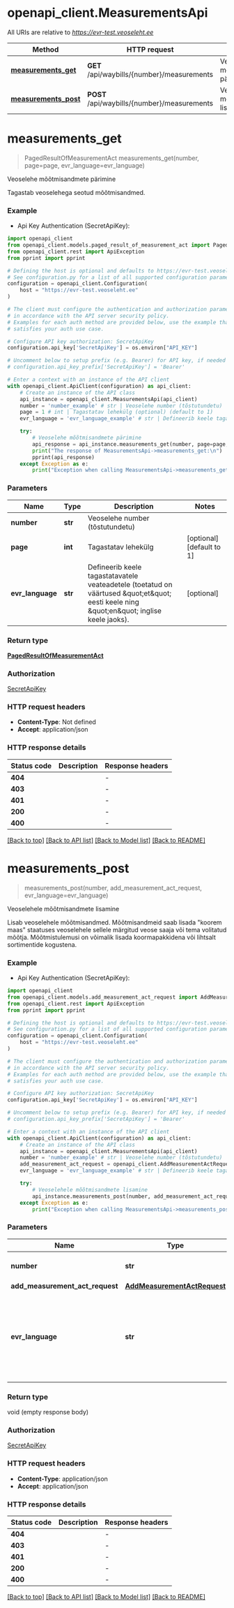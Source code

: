 # openapi_client.MeasurementsApi

All URIs are relative to *https://evr-test.veoseleht.ee*

Method | HTTP request | Description
------------- | ------------- | -------------
[**measurements_get**](MeasurementsApi.md#measurements_get) | **GET** /api/waybills/{number}/measurements | Veoselehe mõõtmisandmete pärimine
[**measurements_post**](MeasurementsApi.md#measurements_post) | **POST** /api/waybills/{number}/measurements | Veoselehele mõõtmisandmete lisamine


# **measurements_get**
> PagedResultOfMeasurementAct measurements_get(number, page=page, evr_language=evr_language)

Veoselehe mõõtmisandmete pärimine

Tagastab veoselehega seotud mõõtmisandmed.

### Example

* Api Key Authentication (SecretApiKey):

```python
import openapi_client
from openapi_client.models.paged_result_of_measurement_act import PagedResultOfMeasurementAct
from openapi_client.rest import ApiException
from pprint import pprint

# Defining the host is optional and defaults to https://evr-test.veoseleht.ee
# See configuration.py for a list of all supported configuration parameters.
configuration = openapi_client.Configuration(
    host = "https://evr-test.veoseleht.ee"
)

# The client must configure the authentication and authorization parameters
# in accordance with the API server security policy.
# Examples for each auth method are provided below, use the example that
# satisfies your auth use case.

# Configure API key authorization: SecretApiKey
configuration.api_key['SecretApiKey'] = os.environ["API_KEY"]

# Uncomment below to setup prefix (e.g. Bearer) for API key, if needed
# configuration.api_key_prefix['SecretApiKey'] = 'Bearer'

# Enter a context with an instance of the API client
with openapi_client.ApiClient(configuration) as api_client:
    # Create an instance of the API class
    api_instance = openapi_client.MeasurementsApi(api_client)
    number = 'number_example' # str | Veoselehe number (tõstutundetu)
    page = 1 # int | Tagastatav lehekülg (optional) (default to 1)
    evr_language = 'evr_language_example' # str | Defineerib keele tagastatavatele veateadetele (toetatud on väärtused \"et\" eesti keele ning \"en\" inglise keele jaoks). (optional)

    try:
        # Veoselehe mõõtmisandmete pärimine
        api_response = api_instance.measurements_get(number, page=page, evr_language=evr_language)
        print("The response of MeasurementsApi->measurements_get:\n")
        pprint(api_response)
    except Exception as e:
        print("Exception when calling MeasurementsApi->measurements_get: %s\n" % e)
```



### Parameters


Name | Type | Description  | Notes
------------- | ------------- | ------------- | -------------
 **number** | **str**| Veoselehe number (tõstutundetu) | 
 **page** | **int**| Tagastatav lehekülg | [optional] [default to 1]
 **evr_language** | **str**| Defineerib keele tagastatavatele veateadetele (toetatud on väärtused \&quot;et\&quot; eesti keele ning \&quot;en\&quot; inglise keele jaoks). | [optional] 

### Return type

[**PagedResultOfMeasurementAct**](PagedResultOfMeasurementAct.md)

### Authorization

[SecretApiKey](../README.md#SecretApiKey)

### HTTP request headers

 - **Content-Type**: Not defined
 - **Accept**: application/json

### HTTP response details

| Status code | Description | Response headers |
|-------------|-------------|------------------|
**404** |  |  -  |
**403** |  |  -  |
**401** |  |  -  |
**200** |  |  -  |
**400** |  |  -  |

[[Back to top]](#) [[Back to API list]](../README.md#documentation-for-api-endpoints) [[Back to Model list]](../README.md#documentation-for-models) [[Back to README]](../README.md)

# **measurements_post**
> measurements_post(number, add_measurement_act_request, evr_language=evr_language)

Veoselehele mõõtmisandmete lisamine

Lisab veoselehele mõõtmisandmed. Mõõtmisandmeid saab lisada "koorem maas" staatuses veoselehele sellele märgitud veose saaja või tema volitatud mõõtja. Mõõtmistulemusi on võimalik lisada koormapakkidena või lihtsalt sortimentide kogustena.

### Example

* Api Key Authentication (SecretApiKey):

```python
import openapi_client
from openapi_client.models.add_measurement_act_request import AddMeasurementActRequest
from openapi_client.rest import ApiException
from pprint import pprint

# Defining the host is optional and defaults to https://evr-test.veoseleht.ee
# See configuration.py for a list of all supported configuration parameters.
configuration = openapi_client.Configuration(
    host = "https://evr-test.veoseleht.ee"
)

# The client must configure the authentication and authorization parameters
# in accordance with the API server security policy.
# Examples for each auth method are provided below, use the example that
# satisfies your auth use case.

# Configure API key authorization: SecretApiKey
configuration.api_key['SecretApiKey'] = os.environ["API_KEY"]

# Uncomment below to setup prefix (e.g. Bearer) for API key, if needed
# configuration.api_key_prefix['SecretApiKey'] = 'Bearer'

# Enter a context with an instance of the API client
with openapi_client.ApiClient(configuration) as api_client:
    # Create an instance of the API class
    api_instance = openapi_client.MeasurementsApi(api_client)
    number = 'number_example' # str | Veoselehe number (tõstutundetu)
    add_measurement_act_request = openapi_client.AddMeasurementActRequest() # AddMeasurementActRequest | Mõõtmisandmed
    evr_language = 'evr_language_example' # str | Defineerib keele tagastatavatele veateadetele (toetatud on väärtused \"et\" eesti keele ning \"en\" inglise keele jaoks). (optional)

    try:
        # Veoselehele mõõtmisandmete lisamine
        api_instance.measurements_post(number, add_measurement_act_request, evr_language=evr_language)
    except Exception as e:
        print("Exception when calling MeasurementsApi->measurements_post: %s\n" % e)
```



### Parameters


Name | Type | Description  | Notes
------------- | ------------- | ------------- | -------------
 **number** | **str**| Veoselehe number (tõstutundetu) | 
 **add_measurement_act_request** | [**AddMeasurementActRequest**](AddMeasurementActRequest.md)| Mõõtmisandmed | 
 **evr_language** | **str**| Defineerib keele tagastatavatele veateadetele (toetatud on väärtused \&quot;et\&quot; eesti keele ning \&quot;en\&quot; inglise keele jaoks). | [optional] 

### Return type

void (empty response body)

### Authorization

[SecretApiKey](../README.md#SecretApiKey)

### HTTP request headers

 - **Content-Type**: application/json
 - **Accept**: application/json

### HTTP response details

| Status code | Description | Response headers |
|-------------|-------------|------------------|
**404** |  |  -  |
**403** |  |  -  |
**401** |  |  -  |
**200** |  |  -  |
**400** |  |  -  |

[[Back to top]](#) [[Back to API list]](../README.md#documentation-for-api-endpoints) [[Back to Model list]](../README.md#documentation-for-models) [[Back to README]](../README.md)

